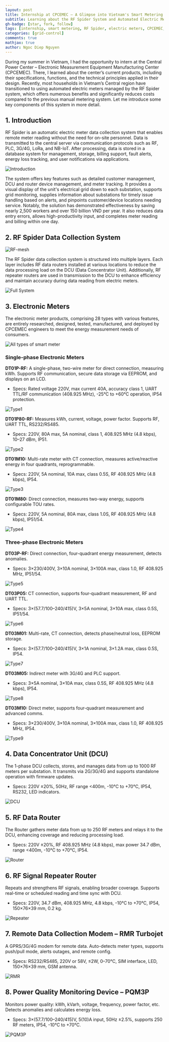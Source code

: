 ```yaml
---
layout: post
title: Internship at CPCEMEC – A Glimpse into Vietnam's Smart Metering Technology
subtitle: Learning about the RF Spider System and Automated Electric Meters
gh-badge: [star, fork, follow]
tags: [internship, smart metering, RF Spider, electric meters, CPCEMEC, Vietnam, energy]
categories: [grid-control]
comments: true
mathjax: true
author: Ngoc Diep Nguyen
---
```


During my summer in Vietnam, I had the opportunity to intern at the Central Power Center – Electronic Measurement Equipment Manufacturing Center (CPCEMEC). There, I learned about the center’s current products, including their specifications, functions, and the technical principles applied in their design. Recently, most households in Vietnam’s Central region have transitioned to using automated electric meters managed by the RF Spider system, which offers numerous benefits and significantly reduces costs compared to the previous manual metering system. Let me introduce some key components of this system in more detail.

## 1. Introduction

RF Spider is an automatic electric meter data collection system that enables remote meter reading without the need for on-site personnel. Data is transmitted to the central server via communication protocols such as RF, PLC, 3G/4G, LoRa, and NB-IoT. After processing, data is stored in a database system for management, storage, billing support, fault alerts, energy loss tracking, and user notifications via applications.

![Introduction](/assets/img/Fig1-post3.png)

The system offers key features such as detailed customer management, DCU and router device management, and meter tracking. It provides a visual display of the unit's electrical grid down to each substation, supports grid monitoring, supplies information about substations for timely issue handling based on alerts, and pinpoints customer/device locations needing service. Notably, the solution has demonstrated effectiveness by saving nearly 2,500 workers and over 150 billion VND per year. It also reduces data entry errors, allows high-productivity input, and completes meter reading and billing within one day.

## 2. RF Spider Data Collection System

![RF-mesh](/assets/img/Fig2-post3.png)

The RF Spider data collection system is structured into multiple layers. Each layer includes RF data routers installed at various locations to reduce the data processing load on the DCU (Data Concentrator Unit). Additionally, RF repeater routers are used in transmission to the DCU to enhance efficiency and maintain accuracy during data reading from electric meters.

![Full System](/assets/img/Fig3-post3.png)
## 3. Electronic Meters

The electronic meter products, comprising 28 types with various features, are entirely researched, designed, tested, manufactured, and deployed by CPCEMEC engineers to meet the energy measurement needs of consumers.

![All types of smart meter](/assets/img/Fig3-post4.png)

### Single-phase Electronic Meters

**DT01P-RF:** A single-phase, two-wire meter for direct connection, measuring kWh. Supports RF communication, secure data storage via EEPROM, and displays on an LCD.

- Specs: Rated voltage 220V, max current 40A, accuracy class 1, UART TTL/RF communication (408.925 MHz), -25°C to +60°C operation, IP54 protection.

![Type1](/assets/img/Fig4-post3.png)

**DT01P80-RF:** Measures kWh, current, voltage, power factor. Supports RF, UART TTL, RS232/RS485.

- Specs: 220V, 80A max, 5A nominal, class 1, 408.925 MHz (4.8 kbps), 10–27 dBm, IP51.

![Type2](/assets/img/Fig5-post3.png)

**DT01M10:** Multi-rate meter with CT connection, measures active/reactive energy in four quadrants, reprogrammable.

- Specs: 220V, 5A nominal, 10A max, class 0.5S, RF 408.925 MHz (4.8 kbps), IP54.

![Type3](/assets/img/Fig6-post3.png)

**DT01M80:** Direct connection, measures two-way energy, supports configurable TOU rates.

- Specs: 220V, 5A nominal, 80A max, class 1.0S, RF 408.925 MHz (4.8 kbps), IP51/54.

![Type4](/assets/img/Fig7-post3.png)

### Three-phase Electronic Meters

**DT03P-RF:** Direct connection, four-quadrant energy measurement, detects anomalies.

- Specs: 3×230/400V, 3×10A nominal, 3×100A max, class 1.0, RF 408.925 MHz, IP51/54.

![Type5](/assets/img/Fig8-post3.png)

**DT03P05:** CT connection, supports four-quadrant measurement, RF and UART TTL.

- Specs: 3×(57.7/100–240/415)V, 3×5A nominal, 3×10A max, class 0.5S, IP51/54.

![Type6](/assets/img/Fig9-post3.png)

**DT03M01:** Multi-rate, CT connection, detects phase/neutral loss, EEPROM storage.

- Specs: 3×(57.7/100–240/415)V, 3×1A nominal, 3×1.2A max, class 0.5S, IP54.

![Type7](/assets/img/Fig10-post3.png)

**DT03M05:** Indirect meter with 3G/4G and PLC support.

- Specs: 3×5A nominal, 3×10A max, class 0.5S, RF 408.925 MHz (4.8 kbps), IP54.

![Type8](/assets/img/Fig11-post3.png)

**DT03M10:** Direct meter, supports four-quadrant measurement and advanced comms.

- Specs: 3×230/400V, 3×10A nominal, 3×100A max, class 1.0, RF 408.925 MHz, IP54.

![Type9](/assets/img/Fig12-post3.png)

## 4. Data Concentrator Unit (DCU)

The 1-phase DCU collects, stores, and manages data from up to 1000 RF meters per substation. It transmits via 2G/3G/4G and supports standalone operation with firmware updates.

- Specs: 220V ±20%, 50Hz, RF range <400m, -10°C to +70°C, IP54, RS232, LED indicators.

![DCU](/assets/img/Fig13-post3.png)

## 5. RF Data Router

The Router gathers meter data from up to 250 RF meters and relays it to the DCU, enhancing coverage and reducing processing load.

- Specs: 220V ±20%, RF 408.925 MHz (4.8 kbps), max power 34.7 dBm, range <400m, -10°C to +70°C, IP54.

![Router](/assets/img/Fig14-post3.png)

## 6. RF Signal Repeater Router

Repeats and strengthens RF signals, enabling broader coverage. Supports real-time or scheduled reading and time sync with DCU.

- Specs: 220V, 34.7 dBm, 408.925 MHz, 4.8 kbps, -10°C to +70°C, IP54, 150×76×39 mm, 0.2 kg.
  
![Repeater](/assets/img/Fig15-post3.png)

## 7. Remote Data Collection Modem – RMR Turbojet

A GPRS/3G/4G modem for remote data. Auto-detects meter types, supports push/pull mode, alerts outages, and remote config.

- Specs: RS232/RS485, 220V or 58V, ≤2W, 0–70°C, SIM interface, LED, 150×76×39 mm, GSM antenna.

![RMR](/assets/img/Fig16-post3.png)

## 8. Power Quality Monitoring Device – PQM3P

Monitors power quality: kWh, kVarh, voltage, frequency, power factor, etc. Detects anomalies and calculates energy loss.

- Specs: 3×(57.7/100–240/415)V, 5(10)A input, 50Hz ±2.5%, supports 250 RF meters, IP54, -10°C to +70°C.

![PQM3P](/assets/img/Fig17-post3.png)
